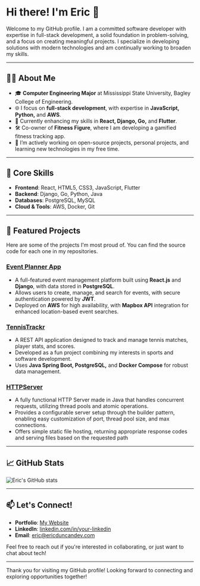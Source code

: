# Hi there! I'm Eric 👋

Welcome to my GitHub profile. I am a committed software developer with expertise in full-stack development, a solid foundation in problem-solving, and a focus on creating meaningful projects. I specialize in developing solutions with modern technologies and am continually working to broaden my skills.

---

## 🧑‍💻 About Me
- 🎓 **Computer Engineering Major** at Mississippi State University, Bagley College of Engineering.
- 🌐 I focus on **full-stack development**, with expertise in **JavaScript, Python,** and **AWS**.
- 🌱 Currently enhancing my skills in **React, Django, Go,** and **Flutter**.
- 🛠️ Co-owner of **Fitness Figure**, where I am developing a gamified fitness tracking app.
- 🚀 I’m actively working on open-source projects, personal projects, and learning new technologies in my free time.

---

## 💼 Core Skills
- **Frontend**: React, HTML5, CSS3, JavaScript, Flutter
- **Backend**: Django, Go, Python, Java
- **Databases**: PostgreSQL, MySQL
- **Cloud & Tools**: AWS, Docker, Git

---

## 🚀 Featured Projects

Here are some of the projects I'm most proud of. You can find the source code for each one in my repositories.

### [Event Planner App](https://github.com/ed843/Event-Planner-App)
- A full-featured event management platform built using **React.js** and **Django**, with data stored in **PostgreSQL**.
- Allows users to create, manage, and search for events, with secure authentication powered by **JWT**.
- Deployed on **AWS** for high availability, with **Mapbox API** integration for enhanced location-based event searches.

### [TennisTrackr](https://github.com/ed843/TennisTrackr)
- A REST API application designed to track and manage tennis matches, player stats, and scores.
- Developed as a fun project combining my interests in sports and software development.
- Uses **Java Spring Boot, PostgreSQL,** and **Docker Compose** for robust data management.

### [HTTPServer](https://github.com/ed843/HTTPServer)
- A fully functional HTTP Server made in Java that handles concurrent requests, utilizing thread pools and atomic operations. 
- Provides a configurable server setup through the builder pattern, enabling easy customization of port, thread pool size, and max connections.
- Offers simple static file hosting, returning appropriate response codes and serving files based on the requested path

---

## 📈 GitHub Stats
![Eric's GitHub stats](https://github-readme-stats.vercel.app/api?username=ed843&show_icons=true&theme=radical)

---

## 📫 Let's Connect!
- **Portfolio**: [My Website](https://ericduncandev.com)
- **LinkedIn**: [linkedin.com/in/your-linkedin](https://linkedin.com/in/ericduncan960)
- **Email**: eric@ericduncandev.com

Feel free to reach out if you're interested in collaborating, or just want to chat about tech!

---

Thank you for visiting my GitHub profile! Looking forward to connecting and exploring opportunities together!
